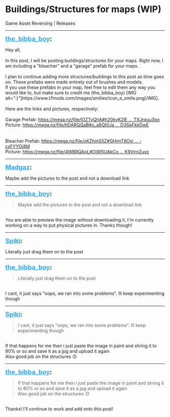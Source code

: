 # Buildings/Structures for maps (WIP)
Game Asset Reversing | Releases

---
<strong style="font-size: 1.4em;"><span style="text-decoration: underline;text-decoration-color: #34a7f9;"><span style="color:#34a7f9;">the_bibba_boy</span></span>:</strong>

<p>Hey all,<br /><br />In this post, I will be posting buildings/structures for your maps. Right now, I am including a &quot;bleacher&quot; and a &quot;garage&quot; prefab for your maps.<br /><br />I plan to continue adding more structures/buildings to this post as time goes on. These prefabs were made entirely out of brushes and models.<br />If you use these prefabs in your map, feel free to edit them any way you would like to, but make sure to credit me (the_bibba_boy) [IMG alt=&quot;:)&quot;]https://www.t7mods.com/images/smilies/icon_e_smile.png[/IMG].<br /><br />Here are the links and pictures, respectively:<br /><br />Garage Prefab: <a href="https://mega.nz/file/lOZTyQhA#h20kyK2lEPpUED9Mi0aIooKQjwDmA-8xfTXJrquu3qo">https://mega.nz/file/lOZTyQhA#h20kyK2lE ... TXJrquu3qo</a><br />Picture: <a href="https://mega.nz/file/hDARQQaB#o_a8Qt0JaW1j_G_CvHT9GAUdEIBJmTN07D3SeFkkDwE">https://mega.nz/file/hDARQQaB#o_a8Qt0Ja ... D3SeFkkDwE</a><br /><br /><br />Bleacher Prefab: <a href="https://mega.nz/file/xKZhmS5Z#GHjmT8Oslym3xwm88NreFlCKyZO7oHG3F-cxFYYOi8M">https://mega.nz/file/xKZhmS5Z#GHjmT8Osl ... -cxFYYOi8M</a><br />Picture: <a href="https://mega.nz/file/4WBRQAoL#OjW5UAkCo9rC_WbrOJa_69qiNzcPjwn5jK9VjrnZuvc">https://mega.nz/file/4WBRQAoL#OjW5UAkCo ... K9VjrnZuvc</a></p>

---
<strong style="font-size: 1.4em;"><span style="text-decoration: underline;text-decoration-color: #34a7f9;"><span style="color:#34a7f9;">Madgaz</span></span>:</strong>

<p>Maybe add the pictures to the post and not a download link</p>

---
<strong style="font-size: 1.4em;"><span style="text-decoration: underline;text-decoration-color: #34a7f9;"><span style="color:#34a7f9;">the_bibba_boy</span></span>:</strong>

<p><blockquote>Maybe add the pictures to the post and not a download link<br /></blockquote><br />You are able to preview the image without downloading it, I&#39;m currently working on a way to put physical pictures in. Thanks though!</p>

---
<strong style="font-size: 1.4em;"><span style="text-decoration: underline;text-decoration-color: #34a7f9;"><span style="color:#34a7f9;">Spiki</span></span>:</strong>

<p>Literally just drag them on to the post</p>

---
<strong style="font-size: 1.4em;"><span style="text-decoration: underline;text-decoration-color: #34a7f9;"><span style="color:#34a7f9;">the_bibba_boy</span></span>:</strong>

<p><blockquote>Literally just drag them on to the post<br /></blockquote><br />I cant, it just says &quot;oops, we ran into some problems&quot;. Ill keep experimenting though</p>

---
<strong style="font-size: 1.4em;"><span style="text-decoration: underline;text-decoration-color: #34a7f9;"><span style="color:#34a7f9;">Spiki</span></span>:</strong>

<p><blockquote>I cant, it just says &quot;oops, we ran into some problems&quot;. Ill keep experimenting though<br /></blockquote><br />If that happens for me then i just paste the image in paint and shring it to 80% or so and save it as a jpg and upload it again<br />Also good job on the structures :D</p>

---
<strong style="font-size: 1.4em;"><span style="text-decoration: underline;text-decoration-color: #34a7f9;"><span style="color:#34a7f9;">the_bibba_boy</span></span>:</strong>

<p><blockquote>If that happens for me then i just paste the image in paint and shring it to 80% or so and save it as a jpg and upload it again<br />Also good job on the structures :D<br /></blockquote><br />Thanks! I’ll continue to work and add onto this post!</p>
